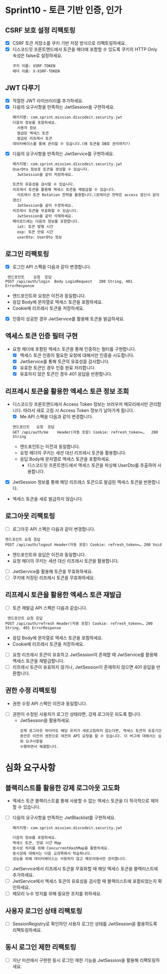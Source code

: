 # Sprint10 - 토큰 기반 인증, 인가

## CSRF 보호 설정 리팩토링

- [x] CSRF 토큰 저장소를 쿠키 기반 저장 방식으로 리팩토링하세요.
- [x] 디스코드잇 프론트엔드에서 토큰을 헤더에 포함할 수 있도록 쿠키의 HTTP Only 속성은 false로 설정하세요.
    ~~~text
    쿠키 이름: XSRF-TOKEN
    헤더 이름: X-XSRF-TOKEN
    ~~~

## JWT 다루기

- [x] 적절한 JWT 라이브러리를 추가하세요.
- [x] 다음의 요구사항을 만족하는 JwtSession을 구현하세요.
    ~~~text
    패키지명: com.sprint.mission.discodeit.security.jwt
    다음의 정보를 포함하세요.
      사용자 정보
      발급된 엑세스 토큰
      발급된 리프레시 토큰
    데이터베이스를 통해 관리할 수 있습니다.(왜 토큰을 DB로 관리하지?)
    ~~~
- [x] 다음의 요구사항을 만족하는 JwtService를 구현하세요.
    ~~~text
    패키지명: com.sprint.mission.discodeit.security.jwt
    UserDto 정보로 토큰을 생성할 수 있습니다.
      JwtSession을 같이 저장하세요.
  
    토큰의 유효성을 검사할 수 있습니다.
    리프레시 토큰을 활용해 엑세스 토큰을 재발급할 수 있습니다.
      리프레시 토큰 Rotation 전략을 활용합니다.(로테이션 전략은 access 갱신시 같이 갱신)
      JwtSession을 같이 수정하세요.
    리프레시 토큰을 무효화할 수 있습니다.
      JwtSession을 같이 삭제하세요.
    페이로드에는 다음의 정보를 포함합니다.
      iat: 토큰 발행 시간
      exp: 토큰 만료 시간
      userDto: UserDto 정보
    ~~~

## 로그인 리팩토링

- [x]  로그인 API 스펙을 다음과 같이 변경합니다.
  ~~~text
   엔드포인트	요청	응답
  POST /api/auth/login	Body LoginRequest	200 String, 401 ErrorResponse
  ~~~
- 엔드포인트와 요청은 이전과 동일합니다.
- 응답 Body에 문자열로 엑세스 토큰을 포함하세요.
- Cookie에 리프레시 토큰을 저장하세요.
- [x]  인증이 성공한 경우 JwtService를 활용해 토큰을 발급하세요.

## 엑세스 토큰 인증 필터 구현

- 요청 헤더에 포함된 엑세스 토큰을 통해 인증하는 필터를 구현합니다.
    - [x] 엑세스 토큰 인증이 필요한 요청에 대해서만 인증을 시도합니다.
    - [x] JwtService를 통해 토큰의 유효성을 검사합니다.
    - [x] 유효한 토큰인 경우 인증 완료 처리합니다.
    - [x] 유효하지 않은 토큰인 경우 401 응답을 반환합니다.

## 리프레시 토큰을 활용한 엑세스 토큰 정보 조회

- 디스코드잇 프론트엔드에서 Access Token 정보는 브라우저 메모리에서만 관리합니다. 따라서 새로 고침 시 Access Token 정보가 날아가게 됩니다.
    - [x]  Me API 스펙을 다음과 같이 변경합니다.
    ~~~text
    엔드포인트	요청	응답
    GET /api/auth/me	Header(자동 포함) Cookie: refresh_token=…	200 String
    ~~~
    - 엔드포인트는 이전과 동일합니다.
    - 요청 헤더의 쿠키는 세션 대신 리프레시 토큰을 활용합니다.
    - 응답 Body에 문자열로 엑세스 토큰을 포함하세요.
        - 디스코드잇 프론트엔드에서 엑세스 토큰을 파싱해 UserDto를 추출하여 사용합니다.

- [x] JwtSession 정보를 통해 해당 리프레스 토큰으로 발급된 엑세스 토큰을 반환합니다.
- 엑세스 토큰을 새로 발급하지 않습니다.

## 로그아웃 리팩토링

- [ ]  로그아웃 API 스펙은 다음과 같이 변경합니다.

  ~~~text
  엔드포인트 요청 응답
  POST /api/auth/logout Header(자동 포함) Cookie: refresh_token=… 200 Void
  ~~~

- 엔드포인트와 응답은 이전과 동일합니다.
- 요청 헤더의 쿠키는 세션 대신 리프레시 토큰을 활용합니다.
- [ ]  JwtService를 활용해 토큰을 무효화하세요.
- [ ]  쿠키에 저장된 리프레시 토큰을 무효화하세요.

## 리프레시 토큰을 활용한 엑세스 토큰 재발급

- [ ]  토큰 재발급 API 스펙은 다음과 같습니다.

  ~~~text
   엔드포인트 요청 응답
  POST /api/auth/refresh Header(자동 포함) Cookie: refresh_token=… 200 String, 401 ErrorResponse
  ~~~

- 응답 Body에 문자열로 엑세스 토큰을 포함하세요.
- Cookie에 리프레시 토큰을 저장하세요.
- [ ]  요청 리프레시 토큰이 유효하고 JwtSession이 존재할 때 JwtService를 활용해 엑세스 토큰을 재발급합니다.
- [ ]  리프레시 토큰이 유효하지 않거나, JwtSession이 존재하지 않으면 401 응답을 반환합니다.

## 권한 수정 리팩토링

- 권한 수정 API 스펙인 이전과 동일합니다.
- [ ] 권한이 수정된 사용자가 로그인 상태라면, 강제 로그아웃 되도록 합니다.
    - JwtSession을 활용하세요.
      ~~~text
      강제 로그아웃 하더라도 해당 유저가 새로고침하지 않는다면, 엑세스 토큰의 유효기간 동안은 이전의 권한으로 여전히 API 요청을 할 수 있습니다. 이 버그에 대해서는 심화 요구사항을
      수행하면서 해결합니다.
      ~~~

# 심화 요구사항

## 블랙리스트를 활용한 강제 로그아웃 고도화

- 엑세스 토큰 블랙리스트를 통해 사용할 수 없는 엑세스 토큰을 더 적극적으로 제어할 수 있습니다.
- [ ] 다음의 요구사항을 만족하는 JwtBlacklist를 구현하세요.
  ~~~text
  패키지명: com.sprint.mission.discodeit.security.jwt
  
  다음의 정보를 포함하세요.
  엑세스 토큰, 만료 시간 Map
  동시성 처리를 위해 ConcurrentHashMap을 활용하세요.
  동시성에 대해서는 다음 교과목에서 학습하니다.
  성능을 위해 데이터베이스는 사용하지 않고 메모리에서만 관리합니다.
  ~~~
- [ ] JwtService에서 리프레시 토큰을 무효화할 때 해당 엑세스 토큰을 블랙리스트에 추가하세요.
- [ ] JwtService에서 엑세스 토큰의 유효성을 검사할 때 블랙리스트에 포함되었는지 확인하세요.
- [ ] 메모리 누수 방지를 위해 필요한 조치를 취하세요.

## 사용자 로그인 상태 리팩토링

- [ ] SessionRegistry로 확인하던 사용자 로그인 상태를 JwtSession을 활용하도록 리팩토링하세요.

## 동시 로그인 제한 리팩토링

- [ ] 지난 미션에서 구현한 동시 로그인 제한 기능을 JwtSession을 활용해 리팩토링하세요.